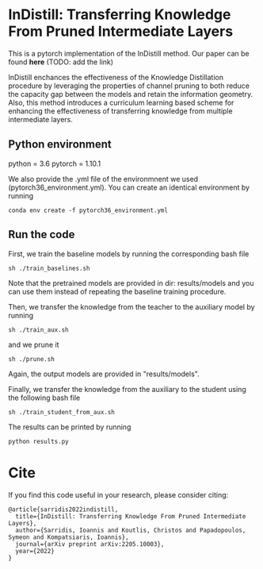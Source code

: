 # InDistill: Transferring Knowledge From Pruned Intermediate Layers

This is a pytorch implementation of the InDistill method. Our paper can be found **here** (TODO: add the link)

InDistill enchances the effectiveness of the Knowledge Distillation procedure by leveraging the properties of channel pruning to both reduce the capacity gap between the models and retain the information geometry. Also, this method introduces a curriculum learning based scheme for enhancing the effectiveness of transferring knowledge from multiple intermediate layers.

## Python environment

python = 3.6
pytorch = 1.10.1

We also provide the .yml file of the environmnent we used (pytorch36_environment.yml).
You can create an identical environment by running
````
conda env create -f pytorch36_environment.yml
````
## Run the code
First, we train the baseline models by running the corresponding bash file
````
sh ./train_baselines.sh
````
Note that the pretrained models are provided in dir: results/models and you can use them instead of repeating the baseline training procedure.

Then, we transfer the knowledge from the teacher to the auxiliary model by running
````
sh ./train_aux.sh
````
and we prune it 
````
sh ./prune.sh
````
Again, the output models are provided in "results/models".

Finally, we transfer the knowledge from the auxiliary to the student using the following bash file
````
sh ./train_student_from_aux.sh
````
The results can be printed by running
````
python results.py
````

# Cite
If you find this code useful in your research, please consider citing:
```
@article{sarridis2022indistill,
  title={InDistill: Transferring Knowledge From Pruned Intermediate Layers},
  author={Sarridis, Ioannis and Koutlis, Christos and Papadopoulos, Symeon and Kompatsiaris, Ioannis},
  journal={arXiv preprint arXiv:2205.10003},
  year={2022}
}
```
